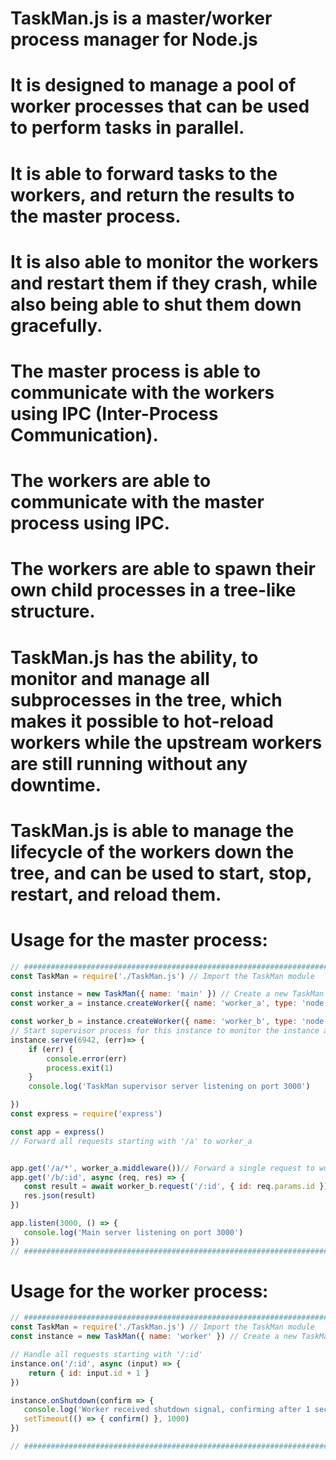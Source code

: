 #   TaskMan.js is a master/worker process manager for Node.js
#   It is designed to manage a pool of worker processes that can be used to perform tasks in parallel.
#   It is able to forward tasks to the workers, and return the results to the master process.
#   It is also able to monitor the workers and restart them if they crash, while also being able to shut them down gracefully.
#   The master process is able to communicate with the workers using IPC (Inter-Process Communication).
#   The workers are able to communicate with the master process using IPC.
#   The workers are able to spawn their own child processes in a tree-like structure.
#   TaskMan.js has the ability, to monitor and manage all subprocesses in the tree, which makes it possible to hot-reload workers while the upstream workers are still running without any downtime.
#   TaskMan.js is able to manage the lifecycle of the workers down the tree, and can be used to start, stop, restart, and reload them.


# Usage for the master process: 
```js
// ############################################################################################
const TaskMan = require('./TaskMan.js') // Import the TaskMan module

const instance = new TaskMan({ name: 'main' }) // Create a new TaskMan instance with the name 'main'// Start up the worker processes
const worker_a = instance.createWorker({ name: 'worker_a', type: 'node', path: 'worker_x.js', args: [] }) // Create a new worker process with the name 'workera' and the path 'worker_x.js'

const worker_b = instance.createWorker({ name: 'worker_b', type: 'node', path: 'worker_x.js', args: [] }) // Create a new worker process with the name 'worker_b' and the path 'worker_x.js'
// Start supervisor process for this instance to monitor the instance and all the workers in the downstream tree
instance.serve(6942, (err)=> {
    if (err) {
        console.error(err)
        process.exit(1)
    }
    console.log('TaskMan supervisor server listening on port 3000')

})
const express = require('express')

const app = express()
// Forward all requests starting with '/a' to worker_a


app.get('/a/*', worker_a.middleware())// Forward a single request to worker_b
app.get('/b/:id', async (req, res) => {
   const result = await worker_b.request('/:id', { id: req.params.id }) // Send a task to worker_b
   res.json(result)
})

app.listen(3000, () => {
   console.log('Main server listening on port 3000')
})
// ############################################################################################
```




# Usage for the worker process:
```js
// ############################################################################################
const TaskMan = require('./TaskMan.js') // Import the TaskMan module
const instance = new TaskMan({ name: 'worker' }) // Create a new TaskMan instance with the name 'worker'

// Handle all requests starting with '/:id'
instance.on('/:id', async (input) => {
    return { id: input.id + 1 }
})

instance.onShutdown(confirm => {
   console.log('Worker received shutdown signal, confirming after 1 second ...')
   setTimeout(() => { confirm() }, 1000)
})

// ############################################################################################
```